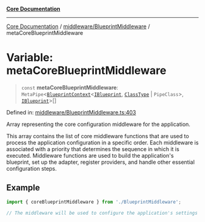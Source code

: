 [**Core Documentation**](../../../README.md)

***

[Core Documentation](../../../README.md) / [middleware/BlueprintMiddleware](../README.md) / metaCoreBlueprintMiddleware

# Variable: metaCoreBlueprintMiddleware

> `const` **metaCoreBlueprintMiddleware**: `MetaPipe`\<[`BlueprintContext`](../../../declarations/interfaces/BlueprintContext.md)\<[`IBlueprint`](../../../declarations/type-aliases/IBlueprint.md), [`ClassType`](../../../declarations/type-aliases/ClassType.md) \| `PipeClass`\>, [`IBlueprint`](../../../declarations/type-aliases/IBlueprint.md)\>[]

Defined in: [middleware/BlueprintMiddleware.ts:403](https://github.com/stonemjs/core/blob/b1f29857c7f1e529739f22d486494bed3b22d2c6/src/middleware/BlueprintMiddleware.ts#L403)

Array representing the core configuration middleware for the application.

This array contains the list of core middleware functions that are used to process the application
configuration in a specific order. Each middleware is associated with a priority that determines
the sequence in which it is executed. Middleware functions are used to build the application's blueprint,
set up the adapter, register providers, and handle other essential configuration steps.

## Example

```typescript
import { coreBlueprintMiddleware } from './BlueprintMiddleware';

// The middleware will be used to configure the application's settings before it starts.
```
